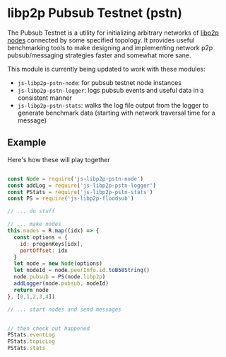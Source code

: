 # libp2p Pubsub Testnet (pstn)

The Pubsub Testnet is a utility for initializing arbitrary networks of [libp2p nodes](https://github.com/libp2p/js-libp2p) connected by some specified topology. It provides useful benchmarking tools to make designing and implementing network p2p pubsub/messaging strategies faster and somewhat more sane.

This module is currently being updated to work with these modules:
- `js-libp2p-pstn-node`: for pubsub testnet node instances
- `js-libp2p-pstn-logger`: logs pubsub events and useful data in a consistent manner
- `js-libp2p-pstn-stats`: walks the log file output from the logger to generate benchmark data (starting with network traversal time for a message)

## Example

Here's how these will play together

```javascript

const Node = require('js-libp2p-pstn-node')
const addLog = require('js-libp2p-pstn-logger')
const PStats = require('js-libp2p-pstn-stats')
const PS = require('js-libp2p-floodsub')

// ... do stuff

// ... make nodes
this.nodes = R.map((idx) => {
  const options = {
    id: pregenKeys[idx],
    portOffset: idx
  }
  let node = new Node(options)
  let nodeId = node.peerInfo.id.toB58String()
  node.pubsub = PS(node.libp2p)
  addLogger(node.pubsub, nodeId)
  return node
}, [0,1,2,3,4])

// ... start nodes and send messages


// then check out happened
PStats.eventLog
PStats.topicLog
PStats.stats

```



